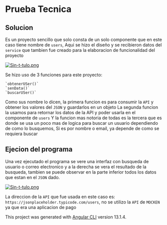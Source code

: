# Prueba Tecnica



## Solucion

Es un proyecto sencillo que solo consta de un solo componente que en este caso tiene nombre de `users`, Aqui se hizo el diseño y se recibieron datos del `service`
que tambien fue creado para la elaboracion de funcionalidad del proyecto

[![Sin-t-tulo.png](https://i.postimg.cc/J00YnkfV/Sin-t-tulo.png)](https://postimg.cc/ZvkxsCYV)

Se hizo uso de 3 funciones para este proyecto:

    `obtenerUSer()`
    `senData()`
    `buscarUSer()`

Como sus nombre lo dicen, la primera funcion es para consumir la `API` y obtener los valores del `JSON` y guardarlos en un objeto
La segunda funcion la usamos para retornar los datos de la API y poder usarla en el componente de `users`
Y la funcion mas notoria de todas es la tercera que es donde se usa un poco mas de logica para buscar un usuario dependiendo de como lo busquemos,
Si es por nombre o email, ya depende de como se requiera buscar

## Ejecion del programa
Una vez ejecutado el programa se vere una interfaz con busqueda de usuario o correo electronico y a la derecha se vera el resultado de la busqueda, tambien se puede observar en la parte inferior todos los datos que estan en el `JSON` dado.

[![Sin-t-tulo.png](https://i.postimg.cc/rs66vgdZ/Sin-t-tulo.png)](https://postimg.cc/hz03mL1V)

La direccion de la `API` que fue usada en este caso es: `https://jsonplaceholder.typicode.com/users`, no se utilizo la `API` de `MOCKEN` ya que era una aplicacion de pago


This project was generated with [Angular CLI](https://github.com/angular/angular-cli) version 13.1.4.

